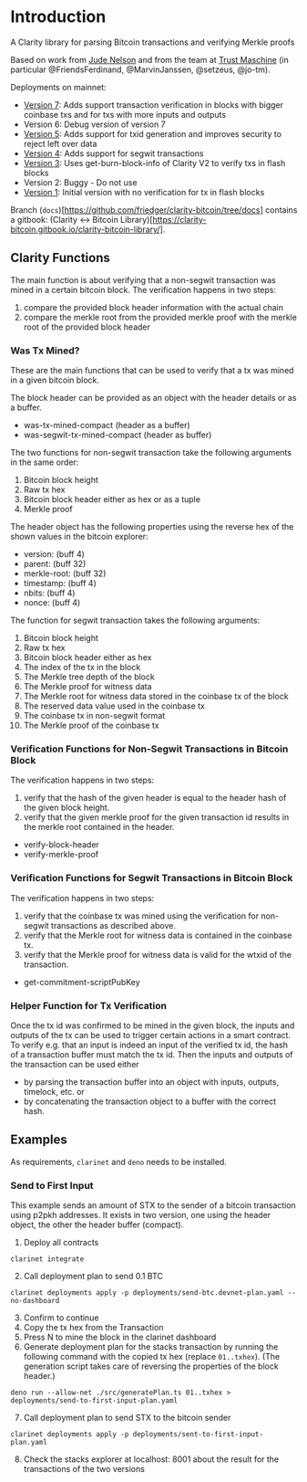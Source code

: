 # Introduction

A Clarity library for parsing Bitcoin transactions and verifying Merkle proofs

Based on work from [Jude Nelson](https://github.com/jcnelson/clarity-bitcoin) and from the team at [Trust Maschine](https://github.com/Trust-Machines/stacks-sbtc/tree/main/sbtc-mini) (in particular @FriendsFerdinand, @MarvinJanssen, @setzeus, @jo-tm).

Deployments on mainnet:

- [Version 7](https://explorer.hiro.so/txid/0xe433b35e95acfd24595e601860b4240cfaacd689ae7e7938a80c5505f186516b?chain=mainnet): Adds support transaction verification in blocks with bigger coinbase txs and for txs with more inputs and outputs
- Version 6: Debug version of version 7
- [Version 5](https://explorer.hiro.so/txid/0xfe25941d97a1b965b09699b622ec1d701997be62708dbac2e7a8c36a49e3e9bc?chain=mainnet): Adds support for txid generation and improves security to reject left over data
- [Version 4](https://explorer.hiro.so/txid/0x7442d23307f2d7e9ec67eb1d63d643321cdc8bb603a375888f9c1f5bed9fb5d8?chain=mainnet): Adds support for segwit transactions
- [Version 3](https://explorer.hiro.so/txid/0xd493b9ada8899be8773d3f55b21d300ef83ac5c0dd38c8a4dd52a295bd71d539?chain=mainnet): Uses get-burn-block-info of Clarity V2 to verify txs in flash blocks
- Version 2: Buggy - Do not use
- [Version 1](https://explorer.hiro.so/txid/0x8b112f2b50c1fa864997b7496aaad1e3940700309a3fdcc6c07f1c6f8b9cfb7b?chain=mainnet): Initial version with no verification for tx in flash blocks

Branch (`docs`)[https://github.com/friedger/clarity-bitcoin/tree/docs] contains a gitbook: (Clarity <-> Bitcoin Library)[https://clarity-bitcoin.gitbook.io/clarity-bitcoin-library/].

## Clarity Functions

The main function is about verifying that a non-segwit transaction was mined in a certain bitcoin block. The verification happens in two steps:

1. compare the provided block header information with the actual chain
2. compare the merkle root from the provided merkle proof with the merkle root of the provided block header

### Was Tx Mined?

These are the main functions that can be used to verify that a tx was mined in a given bitcoin block.

The block header can be provided as an object with the header details or as a buffer.

- was-tx-mined-compact (header as a buffer)
- was-segwit-tx-mined-compact (header as buffer)

The two functions for non-segwit transaction take the following arguments in the same order:

1. Bitcoin block height
2. Raw tx hex
3. Bitcoin block header either as hex or as a tuple
4. Merkle proof

The header object has the following properties using the reverse hex of the shown values in the bitcoin explorer:

- version: (buff 4)
- parent: (buff 32)
- merkle-root: (buff 32)
- timestamp: (buff 4)
- nbits: (buff 4)
- nonce: (buff 4)

The function for segwit transaction takes the following arguments:

1. Bitcoin block height
2. Raw tx hex
3. Bitcoin block header either as hex
4. The index of the tx in the block
5. The Merkle tree depth of the block
6. The Merkle proof for witness data
7. The Merkle root for witness data stored in the coinbase tx of the block
8. The reserved data value used in the coinbase tx
9. The coinbase tx in non-segwit format
10. The Merkle proof of the coinbase tx

### Verification Functions for Non-Segwit Transactions in Bitcoin Block

The verification happens in two steps:

1. verify that the hash of the given header is equal to the header hash of the given block height.
2. verify that the given merkle proof for the given transaction id results in the merkle root contained in the header.

- verify-block-header
- verify-merkle-proof

### Verification Functions for Segwit Transactions in Bitcoin Block

The verification happens in two steps:

1. verify that the coinbase tx was mined using the verification for non-segwit transactions as described above.
2. verify that the Merkle root for witness data is contained in the coinbase tx.
3. verify that the Merkle proof for witness data is valid for the wtxid of the transaction.

- get-commitment-scriptPubKey

### Helper Function for Tx Verification

Once the tx id was confirmed to be mined in the given block, the inputs and outputs of the tx can be used to trigger certain actions in a smart contract. To verify e.g. that an input is indeed an input of the verified tx id, the hash of a transaction buffer must match the tx id. Then the inputs and outputs of the transaction can be used either

- by parsing the transaction buffer into an object with inputs, outputs, timelock, etc. or
- by concatenating the transaction object to a buffer with the correct hash.

## Examples

As requirements, `clarinet` and `deno` needs to be installed.

### Send to First Input

This example sends an amount of STX to the sender of a bitcoin transaction using p2pkh addresses. It exists in two version, one using the header object, the other the header buffer (compact).

1. Deploy all contracts

```
clarinet integrate
```

2. Call deployment plan to send 0.1 BTC

```
clarinet deployments apply -p deployments/send-btc.devnet-plan.yaml --no-dashboard
```

3. Confirm to continue
4. Copy the tx hex from the Transaction
5. Press N to mine the block in the clarinet dashboard
6. Generate deployment plan for the stacks transaction by running the following command with the copied tx hex (replace `01..txhex`). (The generation script takes care of reversing the properties of the block header.)

```
deno run --allow-net ./src/generatePlan.ts 01..txhex > deployments/send-to-first-input-plan.yaml
```

7. Call deployment plan to send STX to the bitcoin sender

```
clarinet deployments apply -p deployments/sent-to-first-input-plan.yaml
```

8.  Check the stacks explorer at localhost: 8001 about the result for the transactions of the two versions
